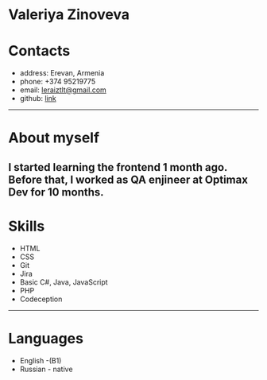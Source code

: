 Valeriya Zinoveva
=================
# Contacts #
* address: Erevan, Armenia
* phone: +374 95219775
* email: leraiztlt@gmail.com
* github: [link](https://github.com/funny-walnut)

---
# About myself #
I started learning the frontend 1 month ago. Before that, I worked as QA enjineer at Optimax Dev for 10 months.
---
# Skills #
* HTML 
* CSS
* Git
* Jira
* Basic C#, Java, JavaScript
* PHP
* Codeception
---
# Languages
* English -(B1)
* Russian - native